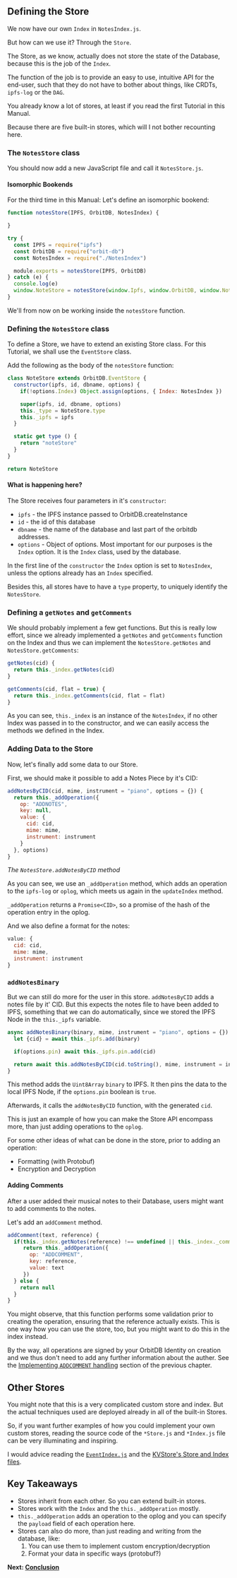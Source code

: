 ## Defining the Store

We now have our own
`Index` in `NotesIndex.js`.

But how can we use it?
Through the `Store`.

The Store, as we know,
actually does not store
the state of the Database,
because this is the
job of the `Index`.

The function of the job is
to provide an easy
to use, intuitive API
for the end-user,
such that they do not
have to bother about
things, like CRDTs,
`ipfs-log` or the `DAG`.

You already know a lot
of stores, at least
if you read the first
Tutorial in this Manual.

Because there are five built-in
stores, which will I not bother recounting here.

### The `NotesStore` class

You should now add a new JavaScript file
and call it `NotesStore.js`.

#### Isomorphic Bookends

For the third time in this Manual:
Let's define an isomorphic bookend:

```js
function notesStore(IPFS, OrbitDB, NotesIndex) {

}

try {
  const IPFS = require("ipfs")
  const OrbitDB = require("orbit-db")
  const NotesIndex = require("./NotesIndex")

  module.exports = notesStore(IPFS, OrbitDB)
} catch (e) {
  console.log(e)
  window.NoteStore = notesStore(window.Ipfs, window.OrbitDB, window.NotesIndex)
}
```

We'll from now on be working inside the `notesStore` function.

### Defining the `NotesStore` class

To define a Store, we have to extend
an existing Store class.
For this Tutorial, we shall use the `EventStore` class.

Add the following as the body of the `notesStore` function:

```js
class NoteStore extends OrbitDB.EventStore {
  constructor(ipfs, id, dbname, options) {
    if(!options.Index) Object.assign(options, { Index: NotesIndex })

    super(ipfs, id, dbname, options)
    this._type = NoteStore.type
    this._ipfs = ipfs
  }

  static get type () {
    return "noteStore"
  }
}

return NoteStore
```

#### What is happening here?

The Store receives four parameters in it's `constructor`:

- `ipfs` - the IPFS instance passed to OrbitDB.createInstance
- `id` - the id of this database
- `dbname` - the name of the database and last part of the orbitdb addresses.
- `options` - Object of options. Most important for our purposes is the `Index` option.
It is the `Index` class, used by the database.

In the first line of the `constructor`
the `Index` option is set to `NotesIndex`, unless
the options already has an `Index` specified.

Besides this, all stores have to have a `type` property,
to uniquely identify the `NotesStore`.

### Defining a `getNotes` and `getComments`

We should probably implement a few get
functions. But this is really low effort,
since we already implemented a `getNotes` and `getComments`
function on the Index and thus we can implement
the `NotesStore.getNotes` and `NotesStore.getComments`:

```js
getNotes(cid) {
  return this._index.getNotes(cid)
}

getComments(cid, flat = true) {
  return this._index.getComments(cid, flat = flat)
}
```

As you can see, `this._index` is an instance of the `NotesIndex`,
if no other Index was passed in to the constructor,
and we can easily access the methods we defined in the Index.

### Adding Data to the Store

Now, let's finally add some data
to our Store.

First, we should make it possible
to add a Notes Piece by it's CID:

```js
addNotesByCID(cid, mime, instrument = "piano", options = {}) {
  return this._addOperation({
    op: "ADDNOTES",
    key: null,
    value: {
      cid: cid,
      mime: mime,
      instrument: instrument
    }
  }, options)
}
```

*The `NotesStore.addNotesByCID` method*

As you can see, we use an `_addOperation`
method, which adds an operation
to the `ipfs-log` or `oplog`, which
meets us again in the `updateIndex` method.

`_addOperation` returns a `Promise<CID>`,
so a promise of the hash of the operation
entry in the oplog.

And we also define a format for the notes:

```js
value: {
  cid: cid,
  mime: mime,
  instrument: instrument
}
```

### `addNotesBinary`

But we can still do more for the user
in this store.
`addNotesByCID` adds a notes file by it' CID.
But this expects the notes file to have been
added to IPFS, something that we can
do automatically, since we stored the
IPFS Node in the `this._ipfs` variable.

```js
async addNotesBinary(binary, mime, instrument = "piano", options = {}) {
  let {cid} = await this._ipfs.add(binary)

  if(options.pin) await this._ipfs.pin.add(cid)

  return await this.addNotesByCID(cid.toString(), mime, instrument = instrument, options = options)
}
```

This method adds the `Uint8Array` `binary` to IPFS.
It then pins the data to the local IPFS Node,
if the `options.pin` boolean is `true`.

Afterwards, it calls the `addNotesByCID` function,
with the generated `cid`.

This is just an example of how you
can make the Store API encompass more,
than just adding operations to the `oplog`.

For some other ideas of what can be done in the store,
prior to adding an operation:

- Formatting (with Protobuf)
- Encryption and Decryption

#### Adding Comments

After a user added their
musical notes to their Database,
users might want to add comments
to the notes.

Let's add an `addComment` method.

```js
addComment(text, reference) {
  if(this._index.getNotes(reference) !== undefined || this._index._comments[reference] !== undefined) {
     return this._addOperation({
       op: "ADDCOMMENT",
       key: reference,
       value: text
     })
  } else {
    return null
  }
}
```

You might observe, that this function performs
some validation prior to creating the operation,
ensuring that the reference actually exists.
This is one way how you can use the store, too,
but you might want to do this in the index instead.

By the way, all operations are signed by
your OrbitDB Identity on creation and
we thus don't need to add any further
information about the auther.
See the [Implementing `ADDCOMMENT` handling](03_Defining_the_Index.md#Implementing-ADDCOMMENT-handling)
section of the previous chapter.

## Other Stores

You might note that this is a very complicated
custom store and index.
But the actual techniques used
are deployed already in all of the
built-in Stores.

So, if you want further examples of how
you could implement your own custom
stores, reading the source code of the
`*Store.js` and `*Index.js` file
can be very illuminating and inspiring.

I would advice reading the [`EventIndex.js`](https://github.com/orbitdb/orbit-db-eventstore/blob/main/src/EventIndex.js)
and the [KVStore's Store and Index files](https://github.com/orbitdb/orbit-db-kvstore/blob/main/src/).

## Key Takeaways

- Stores inherit from each other. So you can extend built-in stores.
- Stores work with the `Index` and the `this._addOperation` mostly.
- `this._addOperation` adds an operation to the oplog and you can specify the `payload` field of each operation here.
- Stores can also do more, than just reading and writing from the database, like:
  1. You can use them to implement custom encryption/decryption
  2. Format your data in specific ways (protobuf?)

**Next: [Conclusion](05_Conclusion.md)**
